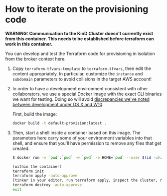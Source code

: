 # How to iterate on the provisioning code

**WARNING: Communication to the KinD Cluster doesn't currently exist from this
container.  This needs to be established before terraform can work in this 
container.**

You can develop and test the Terraform code for provisioning in isolation from
the broker context here.

1. Copy `terraform.tfvars-template` to `terraform.tfvars`, then edit the content
   appropriately. In particular, customize the `instance` and `subdomain`
   parameters to avoid collisions in the target AWS account!

1. In order to have a development environment consistent with other
   collaborators, we use a special Docker image with the exact CLI binaries we
   want for testing. Doing so will avoid [discrepancies we've noted between development under OS X and W10](https://github.com/terraform-aws-modules/terraform-aws-eks/issues/1262#issuecomment-932792757).

   First, build the image:

    ```bash
    docker build -t default-provision:latest .
    ```

1. Then, start a shell inside a container based on this image. The parameters
   here carry some of your environment variables into that shell, and ensure
   that you'll have permission to remove any files that get created.

    ```bash
    $ docker run -v `pwd`:`pwd` -w `pwd` -e HOME=`pwd` --user $(id -u):$(id -g) -e TERM -it --rm default-provision:latest

    [within the container]
    terraform init
    terraform apply -auto-approve
    [tinker in your editor, run terraform apply, inspect the cluster, repeat]
    terraform destroy -auto-approve
    exit

